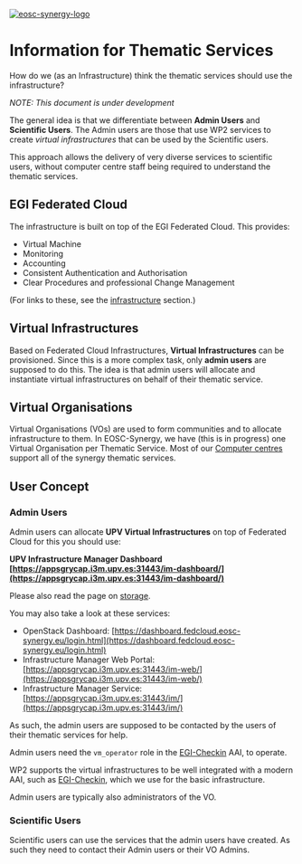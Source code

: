 [![eosc-synergy-logo](https://www.eosc-synergy.eu/wp-content/uploads/logo-color-texto.png)](https://eosc-synergy.eu)
# Information for Thematic Services

How do we (as an Infrastructure) think the thematic services should use
the infrastructure?

*NOTE: This document is under development*

The general idea is that we differentiate between **Admin Users** and
**Scientific Users**. The Admin users are those that use WP2 services to
create *virtual infrastructures* that can be used by the Scientific users.

This approach allows the delivery of very diverse services to scientific
users, without computer centre staff being required to understand the
thematic services.

## EGI Federated Cloud

The infrastructure is built on top of the EGI Federated Cloud. This
provides:

- Virtual Machine
- Monitoring
- Accounting
- Consistent Authentication and Authorisation
- Clear Procedures and professional Change Management

(For links to these, see the [infrastructure](/infrastructure) section.)

## Virtual Infrastructures

Based on Federated Cloud Infrastructures, **Virtual Infrastructures** can
be provisioned.  Since this is a more complex task, only **admin users**
are supposed to do this.  The idea is that admin users will allocate and
instantiate virtual infrastructures on behalf of their thematic service.

## Virtual Organisations

Virtual Organisations (VOs) are used to form communities and to allocate
infrastructure to them.  In EOSC-Synergy, we have (this is in progress)
one Virtual Organisation per Thematic Service. Most of our [Computer
centres](/infrastructure#sites) support all of the synergy thematic
services.

## User Concept

### Admin Users

Admin users can allocate **UPV Virtual Infrastructures** on top of Federated
Cloud for this you should use:

**UPV Infrastructure Manager Dashboard [https://appsgrycap.i3m.upv.es:31443/im-dashboard/](https://appsgrycap.i3m.upv.es:31443/im-dashboard/)**

Please also read the page on [storage](/storage).

You may also take a look at these services:

- OpenStack Dashboard: [https://dashboard.fedcloud.eosc-synergy.eu/login.html](https://dashboard.fedcloud.eosc-synergy.eu/login.html)
- Infrastructure Manager Web Portal: [https://appsgrycap.i3m.upv.es:31443/im-web/](https://appsgrycap.i3m.upv.es:31443/im-web/)
- Infrastructure Manager Service: [https://appsgrycap.i3m.upv.es:31443/im/](https://appsgrycap.i3m.upv.es:31443/im/)


As such, the admin users are supposed to be contacted by the users of
their thematic services for help.

Admin users need the `vm_operator` role in the [EGI-Checkin](https://aai.egi.eu) AAI, to operate.

WP2 supports the virtual infrastructures to be well integrated with a
modern AAI, such as [EGI-Checkin](https://aai.egi.eu), which we use for
the basic infrastructure.

Admin users are typically also administrators of the VO.

### Scientific Users

Scientific users can use the services that the admin users have created.
As such they need to contact their Admin users or their VO Admins.

